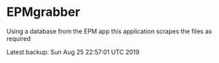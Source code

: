 # EPMgrabber
Using a database from the EPM app this application scrapes the files as required


Latest backup: Sun Aug 25 22:57:01 UTC 2019
